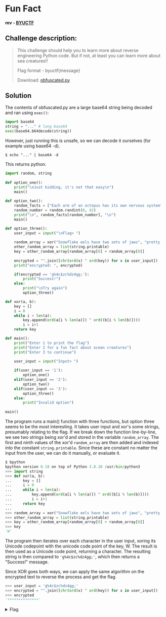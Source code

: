 # Fun Fact
#### rev - [BYUCTF](../main.md)

## Challenge description:
> This challenge should help you to learn more about reverse engineering Python code. But if not, at least you can learn more about sea creatures!!
> 
> Flag format - byuctf{message}
> 
> Download: [obfuscated.py](../assets/obfuscated.py)

## Solution
The contents of obfuscated.py are a large base64 string being decoded and ran using `exec()`:
```py
import base64
string = "..." # long base64
exec(base64.b64decode(string))
```
However, just running this is unsafe, so we can decode it ourselves (for example using base64 -d).
```
$ echo "..." | base64 -d
```
This returns python.
```py
import random, string
    
def option_one():
    print("\nJust kidding, it's not that easy\n")
    main()
    
def option_two():
    random_facts = ["Each arm of an octopus has its own nervous system", "Comb jellies are transparent, bioluminescent, and live in the twilight zone", "Star fish are echinoderms and don't have brains", "Greenland sharks are the slowest sharks and develop parasites in their eyes", "Whale sharks are the largest sharks, with mouths up to 15 feet wide but are only filter feeders", "Basking sharks are also sharks with wide mouths that are only filter feeders", "There are electric stingrays that are able to send electric shocks to predators in order to stun them and escape", "The pacfic octopus is the largest octopus", "There are 8 species of sea turtles, although it is debated that there are only   Leatherback  Olive Riddley  Kemp Riddley  Hawksbill  Loggerhead  Flatback  Green  Black (altough debated to be the same species as Green)", "The leatherback sea turtle is the largest species of sea turtle, growing up to 9 feet long", "The gender of sea turtles is dependent on the temperature where the eggs were laid", "Sea turtles are NOT strictly herbivores but also eat jellyfish", "Sea turtles need to breath air. If they are scared off the beach by humans they could potentially swim out too far and then drown before making it back to land", "Hawksbill sea turtles are hunted down for their shells", "Bro how are jellyfish animals?? They have no brains! Same with sea stars", "Sea stars will kill their pray with acid and then turn their stomachs inside out to eat", "Sharks can also turn their stomachs inside out to regergitate food", "Tiger sharks have incredibly sharp teeth that can bite through metal", "Tiger sharks are called the garbage gut of the sea and there are been license places, tires, and other weird things found in their stomachs", "Some sharks don't have to be constantly moving in order to breath. Buccal pumping vs obligate ram ventilation", "The only bones sharks have are their jaws. Their skeletal structure is made out of cartilage", "The only bones an octopus has is their beak, which is in the center of their arms", "An octopus can fit through anything that their beak can fit through", "Hagfish are so weird guys. They produce a lot of slime", "Octopuses are known to be very smart and very curious creatures. They will investigate and play with scuba divers", "The smallest shark is some type of lantern shark (forgot the exact name)", "Lemon sharks are named such because their skin feels like lemon rinds", "Cookie cutter sharks are named such because their teeth take out small, circular chunks, kind of like a cookie cutter", "Deep sea angler fish: the female is much, much larger than the male", "In the past, people have tried to add great white sharks into aquariums. However, the great whites would just die if they were restricted to such a small space", "The largest jellyfish is called the lions mane", "Most venomous jellyfish is the boxjellyfish", "Most venomous octopus is the blue-ringed octopus", "Most venemous sea snail is the cone snail", "Sand dollars are actually sea urchins", "The crown of thorns is an extremely invasive species of sea star", "The severed limbs of sea stars will grow into another sea star", "People would try to kill the crown of thorns by smashing them, but that backfired because the severed limbs just became another sea star", "Archer fish will spit out water to knock bugs off of plants so that they can eat them", "Baby sharks are called pups", "Zebra sharks are more commonly known as leopard sharks in and around the Andaman Sea, but this is confusing as there is another species of shark called the leopard shark", "Orcas are the largest members of the dolphin family", "Killer whales are the most widely distributed mammals, other than humans and possibly brown rats, according to SeaWorld. They live in every ocean around the world and have adapted to different climates, from the warm waters near the equator to the icy waters of the North and South Pole regions"]
    random_number = random.randint(0, 42)
    print("\n", random_facts[random_number], "\n")
    main()

def option_three():
    user_input = input("\nFlag> ")
  
    random_array = xor("Snowflake eels have two sets of jaws", "pretty crazy, huh?") 
    other_random_array = list(string.printable)
    key = other_random_array[random_array[0] + random_array[8]]
    
    encrypted = "".join([chr(ord(x) ^ ord(key)) for x in user_input])
    print("encrypted: ", encrypted)

    if(encrypted == 'g%4c$zc%dz4gg;'):
        print("Success!")
    else:
        print("\nTry again")
        option_three()

def xor(a, b):
    key = []
    i = 0
    while i < len(a):
        key.append(ord(a[i % len(a)]) ^ ord((b[i % len(b)])))
        i = i+1
    return key

def main():
    print("Enter 1 to print the flag")
    print("Enter 2 for a fun fact about ocean creatures")
    print("Enter 3 to continue")

    user_input = input("Input> ")
    
    if(user_input == '1'):
        option_one()
    elif(user_input == '2'):
        option_two()
    elif(user_input == '3'):
        option_three()
    else:
        print("Invalid option")
        
main()
```
The program runs a main() function with three functions, but option three seems to be the most interesting. It takes user input and xor's some strings, presumably relating to the flag. If we break down the function line-by-line, we see two strings being xor'd and stored in the variable `random_array`. The first and ninth values of the xor'd `random_array` are then added and indexed into the constant `string.printable`. Since these are constant no matter the input from the user, we can do it manually, or evaluate it.
```py
$ bpython
bpython version 0.18 on top of Python 3.8.10 /usr/bin/python3
>>> import string
>>> def xor(a, b):
...     key = []
...     i = 0
...     while i < len(a):
...         key.append(ord(a[i % len(a)]) ^ ord((b[i % len(b)])))
...         i = i+1
...     return key
... 
>>> random_array = xor("Snowflake eels have two sets of jaws", "pretty crazy, huh?") 
>>> other_random_array = list(string.printable)
>>> key = other_random_array[random_array[0] + random_array[8]]
>>> key
'W'
```
The program then iterates over each character in the user input, xoring its Unicode codepoint with the unicode code point of the key, W. The result is then used as a Unicode code point, returning a character. The resulting string is then compared to `'g%4c$zc%dz4gg;'`, which then returns a "Success!" message. 

Since XOR goes both ways, we can apply the same algorithm on the encrypted text to reverse the process and get the flag.
```py
>>> user_input = 'g%4c$zc%dz4gg;'
>>> encrypted = "".join([chr(ord(x) ^ ord(key)) for x in user_input])
>>> encrypted
'**************'
```

<details> 
    <summary>Flag</summary>
byuctf{0rc4s-4r3-c00l}
</details>